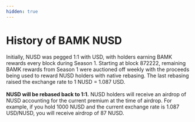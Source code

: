 ```yaml
---
hidden: true
---
```


# History of BAMK NUSD

Initially, NUSD was pegged 1:1 with USD, with holders earning BAMK rewards every block during Season 1. Starting at block 872222, remaining BAMK rewards from Season 1 were auctioned off weekly with the proceeds being used to reward NUSD holders with native rebasing. The last rebasing raised the exchange rate to 1 NUSD = 1.087 USD.\
\
**NUSD will be rebased back to 1:1.** NUSD holders will receive an airdrop of NUSD accounting for the current premium at the time of airdrop. For example, if you hold 1000 NUSD and the current exchange rate is 1.087 USD/NUSD, you will receive airdrop of 87 NUSD.
